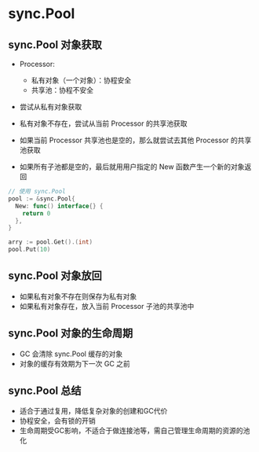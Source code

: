 # sync.Pool

## sync.Pool 对象获取

* Processor:
  * 私有对象（一个对象）：协程安全
  * 共享池：协程不安全

* 尝试从私有对象获取
* 私有对象不存在，尝试从当前 Processor 的共享池获取
* 如果当前 Processor 共享池也是空的，那么就尝试去其他 Processor 的共享池获取
* 如果所有子池都是空的，最后就用用户指定的 New 函数产生一个新的对象返回

```go
// 使用 sync.Pool
pool := &sync.Pool{
  New: func() interface{} {
    return 0
  },
}

arry := pool.Get().(int)
pool.Put(10)
```

## sync.Pool 对象放回

* 如果私有对象不存在则保存为私有对象
* 如果私有对象存在，放入当前 Processor 子池的共享池中

## sync.Pool 对象的生命周期

* GC 会清除 sync.Pool 缓存的对象
* 对象的缓存有效期为下一次 GC 之前

## sync.Pool 总结

* 适合于通过复用，降低复杂对象的创建和GC代价
* 协程安全，会有锁的开销
* 生命周期受GC影响，不适合于做连接池等，需自己管理生命周期的资源的池化
